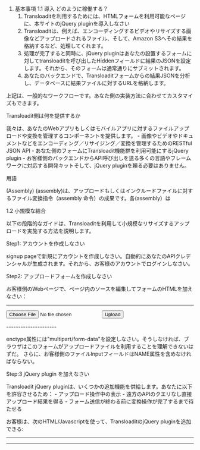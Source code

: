 1. 基本事項
1.1 導入
どのように稼働する？
	1. Transloaditを利用するためには、HTMLフォームを利用可能なページに、本サイトのjQuery pluginを導入しなさい
	2. Transloaditは、例えば、エンコーディングするビデオやリサイズする画像などアップロードされるファイル、そして、Amazon S3へその結果を格納するなど、処理してくれます。
	3. 処理が完了すると同時に、jQuery pluginはあなたの設置するフォームに対してtransloaditを呼び出したHiddenフィールドに結果のJSONを設定します。それから、そのフォームは通常通りにサブミットされます。
	4. あなたのバックエンドで、Transloaditフォームからの結果JSONを分析し、データベースに結果ファイルに対するURLを格納します。

上記は、一般的なワークフローです。あなた側の実装方法に合わせてカスタマイズもできます。

Transloadit側は何を提供するか

我々は、あなたのWebアプリもしくはモバイルアプリに対するファイルアップロードや変換を管理するコンポーネントを提供します。
	- 画像やビデオやドキュメントなどをエンコーディング／リサイジング／変換を管理するためのRESTful JSON API
	- あなた側のフォームにTransloadit機能群を利用可能にするjQuery plugin
	- お客様側のバックエンドからAPI呼び出しを送る多くの言語やフレームワークに対応する開発キットそして、jQuery pluginを頼る必要はありません。

用語

(Assembly)
(assembly)は、アップロードもしくはインクルードファイルに対するファイル変換指令（assembly 命令）の成果です。各(assembly）は

1.2 小規模な結合

以下の段階的なガイドは、Transloaditを利用して小規模なリサイズするアップロードを実施する方法を説明します。

Step1: アカウントを作成しなさい

signup pageで新規にアカウントを作成しなさい。自動的にあなたのAPIクレデンシャルが生成されます。それから、お客様のアカウントでログインしなさい。

Step2: アップロードフォームを作成しなさい

お客様側のWebページで、ページ内のソースを編集してフォームのHTMLを加えなさい：

-------------------------------------
<form id="upload-form" action="/uploads" enctype="multipart/form-data" method="POST">
  <input type="file" name="my_file" />
  <input type="submit" value="Upload">
</form>
---------------------

enctype属性には"multipart/form-data"を設定しなさい。そうしなければ、ブラウザはこのフォームがアップロードファイルを利用することを理解できないはずだ。
さらに、お客様側のファイルInputフィールドはNAME属性を含めなければならない。

Step:3 jQuery plugin を加えなさい

Transloadit jQuery pluginは、いくつかの追加機能を供給します。あなたに以下を許容させるため：
	- アップロード操作中の表示
	- 遠方のAPIのクエリなし直接アップロード結果を得る
	- フォーム送信が終わる前に変換操作が完了するまで待たせる

お客様は、次のHTML/Javascriptを使って、TransloaditのjQuery pluginを追加できる:

------------------------------------
<!-- You can choose jQuery version 1.9.0 or any newer version here -->
<script src="//ajax.googleapis.com/ajax/libs/jquery/1.9.0/jquery.min.js"></script>
<script src="//assets.transloadit.com/js/jquery.transloadit2-v2-latest.js"></script>
<script type="text/javascript">
   $(function() {
     $('#upload-form').transloadit({
        wait: true,

        params: {
          auth: { key: "YOUR-AUTH-KEY" },
          steps: {
            resize_to_75: {
              robot: "/image/resize",
              use: ":original",
              width: 75,
              height: 75
            }
          }
        }
     });
   });
</script>
------------------------------------


